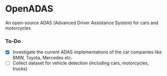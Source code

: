# OpenADAS
An open-source ADAS (Advanced Driver Assistance System) for cars and motorcycles

### To-Do
- [x] Investigate the current ADAS implementations of the car companies like BMW, Toyota, Mercedes etc.
- [ ] Collect dataset for vehicle detection (including cars, motorcycles, trucks)
